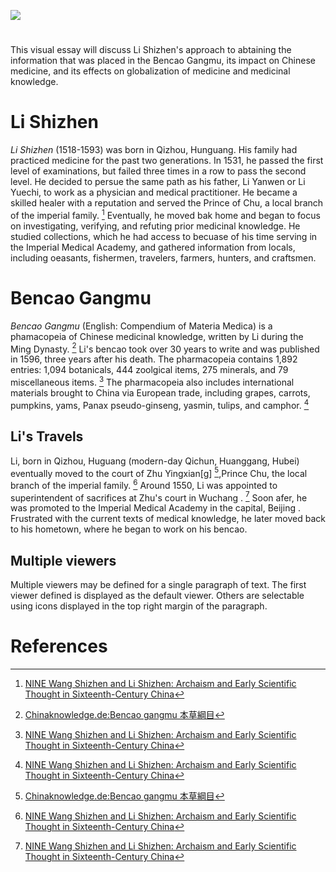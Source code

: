 <a href="https://juncture-digital.org"><img src="https://juncture-digital.org/images/ve-button.png"></a>

<param ve-config 
       title="Li Shizhen and his Bencao gangmu" 
       author="Joey Hayes"
       banner="https://upload.wikimedia.org/wikipedia/commons/d/d9/Li_Shizhen.jpg" 
       layout="vertical">

<!-- Entities discussed throughout the essay are typically defined before the essay text and
     are thus available in all text.  Entity identifiers (QIDs) can be found in either
     Wikipedia or Wikidata (https://www.wikidata.org)> -->

<param ve-entity eid=""> <!--  -->


# 

This visual essay will discuss Li Shizhen's approach to abtaining the information that was placed in the Bencao Gangmu, its impact on Chinese medicine, and its effects on globalization of medicine and medicinal knowledge.  
<param ve-image 
       region="1,26,422,329" 
       url="https://archive.shine.cn/newsimage//NewsImage/2011/2011-07/2011-07-03/20110703_476008_01.jpg">

# Li Shizhen 

_Li Shizhen_ (1518-1593) was born in Qizhou, Hunguang. His family had practiced medicine for the past two generations. In 1531, he passed the first level of examinations, but failed three times in a row to pass the second level. He decided to persue the same path as his father, Li Yanwen or Li Yuechi, to work as a physician and medical practitioner. He became a skilled healer with a reputation and served the Prince of Chu, a local branch of the imperial family. [^1] Eventually, he moved bak home and began to focus on investigating, verifying, and refuting prior medicinal knowledge. He studied collections, which he had access to becuase of his time serving in the Imperial Medical Academy, and gathered information from locals, including oeasants, fishermen, travelers, farmers, hunters, and craftsmen.
<param ve-entity eid="Q698925"> <!-- Li Shizhen -->
<param ve-image 
       label="Li Shizhen" 
       description="Photo of Li Shizhen" 
       url="http://en.hubei.gov.cn/culture/highlights/201512/W020151215617659546186.jpg">

# Bencao Gangmu

_Bencao Gangmu_ (English: Compendium of  Materia Medica) is a phamacopeia of Chinese medicinal knowledge, written by Li during the Ming Dynasty. [^2]  Li's bencao took over 30 years to write and was published in 1596, three years after his death. The pharmacopeia contains 1,892 entries: 1,094 botanicals, 444 zoolgical items, 275 minerals, and 79 miscellaneous items. [^1]  The pharmacopeia also includes international materials brought to China via European trade, including grapes, carrots, pumpkins, yams, Panax pseudo-ginseng, yasmin, tulips, and camphor. [^1]
<param ve-entity eid="Q816658"> <!-- Bencao Gangmu -->

<param ve-image 
       label="Bencao Gangmu" 
       description="Pages in the pharmacopeia: Bencao Gangmu" 
       url="https://retrospectmagazinehca.files.wordpress.com/2021/04/kj2.jpeg?w=1024&h=580&crop=1">

## Li's Travels 
Li, born in Qizhou, Huguang (modern-day Qichun, Huanggang, Hubei) eventually moved to the court of Zhu Yingxian[g] [^2],Prince Chu, the local branch of the imperial family. [^1] Around 1550, Li was appointed to superintendent of sacrifices at Zhu's court in Wuchang . [^1] Soon afer, he was promoted to the Imperial Medical Academy in the capital, Beijing . Frustrated with the current texts of medical knowledge, he later moved back to his hometown, where he began to work on his bencao. 

<param ve-map center="" zoom="4" prefer-geojson>

<param ve-map-layer 
       url="http://geojson.io/#map=5/34.071/116.060"

<param ve-entity eid="Q10513920"> <!-- Qizhou, Huguang -->
<param ve-entity eid="Q1014420"> <!-- Wuchang -->
<param ve-entity eid="Q956"> <!-- Beijing -->
<param ve-entity eid="Q45634650"> <!-- Zhu Yingxian -->

## Multiple viewers

Multiple viewers may be defined for a single paragraph of text.  The first viewer defined is displayed as the default viewer.  Others are selectable using icons displayed in the top right margin of the paragraph.
<param ve-image 
       
<param ve-entity eid="Q9903"> <!-- Ming Dynasty  -->

# References

[^1]: [NINE Wang Shizhen and Li Shizhen: Archaism and Early Scientific Thought in Sixteenth-Century China](https://www.jstor.org/stable/10.3998/mpub.3992087.14)
[^2]: [Chinaknowledge.de:Bencao gangmu 本草綱目](http://www.chinaknowledge.de/Literature/Science/bencaogangmu.html)


